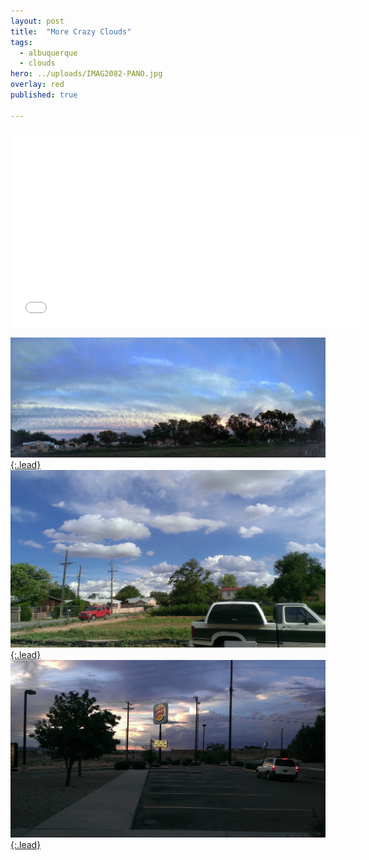 ```yaml
---
layout: post
title:  "More Crazy Clouds"
tags:
  - albuquerque
  - clouds
hero: ../uploads/IMAG2082-PANO.jpg
overlay: red
published: true

---
```


<iframe width="560" height="315" src="../uploads/ZOE_0023-1DE6AC64-26344298.mp4" frameborder="0">Rainstorm in NM</iframe>


[![Camera focused on the trees :(](../uploads/IMAG2082-PANO.jpg){:.lead}](../uploads/IMAG2082-PANO.jpg)
[![fake...](../uploads/IMAG2022.jpg){:.lead}](../uploads/IMAG2022.jpg)
[![sunset](../uploads/IMAG1780.jpg){:.lead}](../uploads/IMAG1780.jpg)